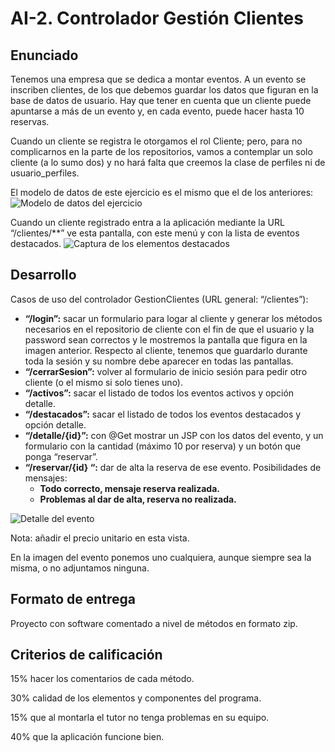 # AI-2. Controlador Gestión Clientes

## Enunciado

Tenemos una empresa que se dedica a montar eventos. A un evento se inscriben clientes, de los que debemos guardar los datos que figuran en la base de datos de usuario. Hay que tener en cuenta que un cliente puede apuntarse a más de un evento y, en cada evento, puede hacer hasta 10 reservas.

Cuando un cliente se registra le otorgamos el rol Cliente; pero, para no complicarnos en la parte de los repositorios, vamos a contemplar un solo cliente (a lo sumo dos) y no hará falta que creemos la clase de perfiles ni de usuario_perfiles.

El modelo de datos de este ejercicio es el mismo que el de los anteriores:
![Modelo de datos del ejercicio](src/main/webapp/img/ModeloDatos.png)

Cuando un cliente registrado entra a la aplicación mediante la URL “/clientes/**” ve esta pantalla, con este menú y con la lista de eventos destacados.
![Captura de los elementos destacados](src/main/webapp/img/EventosDestacados.png)

## Desarrollo

Casos de uso del controlador GestionClientes (URL general: “/clientes”):

- **“/login”:** sacar un formulario para logar al cliente y generar los métodos necesarios en el repositorio de cliente con el fin de que el usuario y la password sean correctos y le mostremos la pantalla que figura en la imagen anterior. Respecto al cliente, tenemos que guardarlo durante toda la sesión y su nombre debe aparecer en todas las pantallas.
- **“/cerrarSesion”:** volver al formulario de inicio sesión para pedir otro cliente (o el mismo si solo tienes uno).
- **“/activos”:** sacar el listado de todos los eventos activos y opción detalle.
- **“/destacados”:** sacar el listado de todos los eventos destacados y opción detalle.
- **“/detalle/{id}”:** con @Get mostrar un JSP con los datos del evento, y un formulario con la cantidad (máximo 10 por reserva) y un botón que ponga “reservar”.
- **“/reservar/{id} “:** dar de alta la reserva de ese evento. Posibilidades de mensajes:
  - **Todo correcto, mensaje reserva realizada.**
  - **Problemas al dar de alta, reserva no realizada.**

![Detalle del evento](src/main/webapp/img/EventoDetalle.png)

Nota: añadir el precio unitario en esta vista.

En la imagen del evento ponemos uno cualquiera, aunque siempre sea la misma, o no adjuntamos ninguna.

## Formato de entrega

Proyecto con software comentado a nivel de métodos en formato zip.

## Criterios de calificación

15% hacer los comentarios de cada método.

30% calidad de los elementos y componentes del programa.

15% que al montarla el tutor no tenga problemas en su equipo.

40% que la aplicación funcione bien.
